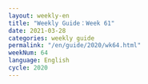 ```yaml
---
layout: weekly-en
title: "Weekly Guide：Week 61"
date: 2021-03-28
categories: weekly guide
permalink: "/en/guide/2020/wk64.html"
weekNum: 64
language: English
cycle: 2020
---
```

